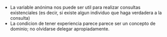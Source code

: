 * La variable anónima nos puede ser util para realizar consultas existenciales (es decir, si existe algun individuo que haga verdadera a la consulta)
* La condicion de tener experiencia parece parece ser un concepto de dominio; no olvidarse delegar apropiadamente.